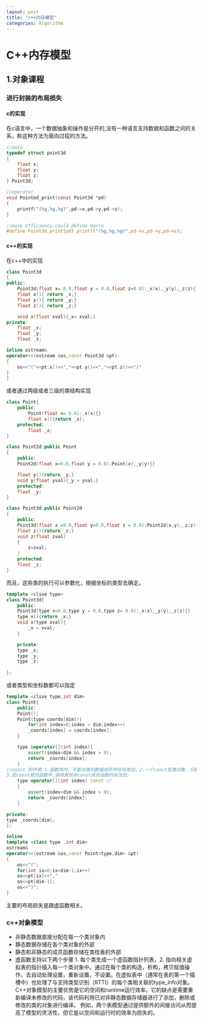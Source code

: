 ```yaml
---
layout: post
title: "c++内存模型"
categories: Algorithm
---
```

# C++内存模型
## 1.对象课程
### 进行封装的布局损失
#### c的实现
 在c语言中，一个数据抽象和操作是分开的,没有一种语言支持数据和函数之间的关系，称这种方法为面向过程的方法。
```c
//data
typedef struct point3d
{
    float x;
    float y;
    float z;
} Point3d;
```
```c
//operator
void Pointed_print(const Point3d *pd)
{
    printf("(%g,%g,%g)",pd->x,pd->y,pd->z);
}
```

```c
//more efficiency,could define macro
#define Point3d_print(pd) printf("(%g,%g,%g)",pd->x,pd->y,pd->z);
``` 
#### c++的实现   
在c++中的实现
```c++
class Point3d
{
public:
    Point3d(float x= 0.0,float y = 0.0,float z=0.0):_x(x),_y(y),_z(z){}
    float x(){ return _x;}
    float y(){ return _y;}
    float z(){ return _z;}

    void x(float xval){_x= xval;}
private:
    float _x;
    float _y;
    float _z;

inline ostream&
operator<<(ostream &os,const Point3d &pt)
{
    os<<"("<<pt.x()<<","<<pt.y()<<","<<pt.z()<<")"
}
}
```
或者通过两级或者三级的类结构实现
```c++
class Point{
    public:
        Point(float x= 0.0):_x(x){}
        float x(){return _x};
    protected:
        float _x;
}

class Point2d:public Point
{
    public:
    Point2d(float x=0.0,float y = 0.0):Point(x),_y(y){}

    float y(){return _y;}
    void y(float yval){_y = yval;}
    protected:
    float _y;
}

class Point3d:public Point2d
{
    public:
    Point3d(float x =0.0,float y=0.0,float z = 0.0):Point2d(x,y),_z(z){}
    float z(){return _z;}
    void z(float zval)
    {
        z=zval;
    }
    protected:
    float _z;
}
```
而且，这些类的执行可以参数化，根据坐标的类型去确定。
```c++
template <clsse type>
class Point3d{
    public:
    Point3d(type x=0.0,type y = 0.0,type z= 0.0):_x(x),_y(y),_z(z){}
    type x(){return _x;}
    void x(type xval){
        _x = xval;
    }

    private:
    type _x;
    type _y;
    type _z;
    
};
```
或者类型和坐标数都可以指定
```c++
template <clsse type,int dim>
class Point{
    public:
    Point();
    Point(type coords[dim]){
        for(int index=0;index < dim;index++)
        _coords[index] = coords[index];
    }

    type &operator[](int index){
        assert(index<dim && index > 0);
        return _coords[index];
    }
//const 的作用 1.函数体内，不能对类的数据成员作任何改动，2.一个const型类对象，只能调用const类型的函数 \
3.在const成员函数中,调用其他非const成员函数时非法的。
    type operator[](int index) const //
    {
        assert(index<dim && index > 0);
        return _coords[index];
    }

private:
type _coords[dim];
};

inline
template <class type ,int dim>
ostream&
operator<<(ostream &os,const Point<type,dim> &pt)
{
    os<<"(";
    for(int ix=0;ix<dim-1;ix++)
    os<<pt[ix]<<","
    os<<pt[dim-1];
    os<<")";
}
```
主要的布局损失是跟虚函数相关。

### c++对象模型
* 非静态数据直接分配在每一个类对象内
* 静态数据存储在各个类对象的外部
* 静态和非静态的成员函数存储在类桂香的外部
* 虚函数支持以下两个步骤 1. 每个类生成一个虚函数指针列表，2. 指向相关虚拟表的指针插入每一个类对象中。通过在每个类的构造，析构，拷贝赋值操作，去自动处理设置，重新设置，不设置。在虚拟表中（通常在表的第一个插槽中）也处理了与支持类型识别（RTTI）的每个类相关联的type_info对象。
C++对象模型的主要优势是它的空间和runtime运行效率。它的缺点是需要重新编译未修改的代码，该代码利用已对非静态数据存储器进行了添加，删除或修改的类的对象进行编译。
例如，两个表模型通过提供额外的间接访问从而提高了模型的灵活性，但它是以空间和运行时的效率为损失的。












